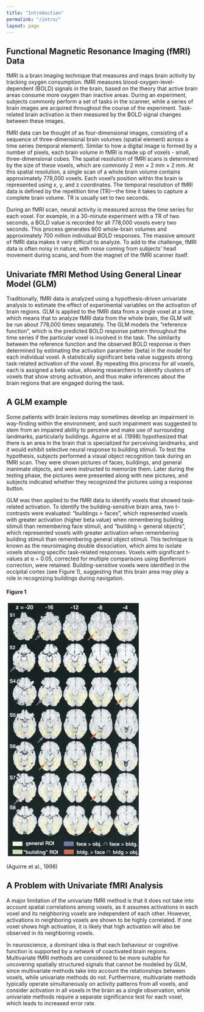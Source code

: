 ```yaml
---
title: "Introduction"
permalink: "/intro/"
layout: page
---
```


## Functional Magnetic Resonance Imaging (fMRI) Data
fMRI is a brain imaging technique that measures and maps brain activity by tracking oxygen consumption. fMRI measures blood-oxygen-level-dependent (BOLD) signals in the brain, based on the theory that active brain areas consume more oxygen than inactive areas. During an experiment, subjects commonly perform a set of tasks in the scanner, while a series of brain images are acquired throughout the course of the experiment. Task-related brain activation is then measured by the BOLD signal changes between these images. 


fMRI data can be thought of as four-dimensional images, consisting of a sequence of three-dimensional brain volumes (spatial element) across a time series (temporal element). Similar to how a digital image is formed by a number of pixels, each brain volume in fMRI is made up of voxels - small, three-dimensional cubes. The spatial resolution of fMRI scans is determined by the size of these voxels, which are commonly 2 mm × 2 mm × 2 mm. At this spatial resolution, a single scan of a whole brain volume contains approximately  778,000 voxels. Each voxel’s position within the brain is represented using x, y, and z coordinates. The temporal resolution of fMRI data is defined by the repetition time (TR)—the time it takes to capture a complete brain volume. TR is usually set to two seconds. 


During an fMRI scan, neural activity is measured across the time series for each voxel. For example, in a 30-minute experiment with a TR of two seconds, a BOLD value is recorded for all 778,000 voxels every two seconds. This process generates 900 whole-brain volumes and approximately 700 million individual BOLD responses. The massive amount of fMRI data makes it very difficult to analyze. To add to the challenge, fMRI data is often noisy in nature, with noise coming from subjects’ head movement during scans, and from the magnet of the fMRI scanner itself. 

## Univariate fMRI Method Using General Linear Model (GLM)
Traditionally, fMRI data is analyzed using a hypothesis-driven univariate analysis to estimate the effect of experimental variables on the activation of brain regions. GLM is applied to the fMRI data from a single voxel at a time, which means that to analyze fMRI data from the whole brain, the GLM will be run about 778,000 times separately. The GLM models the “reference function”, which is the predicted BOLD response pattern throughout the time series if the particular voxel is involved in the task. The similarity between the reference function and the observed BOLD response is then determined by estimating the activation parameter (beta) in the model for each individual voxel. A statistically significant beta value suggests strong task-related activation of the voxel. By repeating this process for all voxels, each is assigned a beta value, allowing researchers to identify clusters of voxels that show strong activation, and thus make inferences about the brain regions that are engaged during the task. 

## A GLM example
Some patients with brain lesions may sometimes develop an impairment in way-finding within the environment, and such impairment was suggested to stem from an impaired ability to perceive and make use of surrounding landmarks, particularly buildings. Aguirre et al. (1998) hypothesized that there is an area in the brain that is specialized for perceiving landmarks, and it would exhibit selective neural response to building stimuli. To test the hypothesis, subjects performed a visual object recognition task during an fMRI scan. They were shown pictures of faces, buildings, and general inanimate objects, and were instructed to memorize them. Later during the testing phase, the pictures were presented along with new pictures, and subjects indicated whether they recognized the pictures using a response button. 


GLM was then applied to the fMRI data to identify voxels that showed task-related activation. To identify the building-sensitive brain area, two t-contrasts were evaluated: “buildings > faces”, which represented voxels with greater activation (higher beta value) when remembering building stimuli than remembering face stimuli, and “building > general objects”, which represented voxels with greater activation when remembering building stimuli than remembering general object stimuli. This technique is known as the neuroimaging double dissociation, which aims to isolate voxels showing specific task-related responses. Voxels with significant t-values at α = 0.05, corrected for multiple comparisons using Bonferroni correction, were retained. Building-sensitive voxels were identified in the occipital cortex (see Figure 1), suggesting that this brain area may play a role in recognizing buildings during navigation. 


#### Figure 1


![Aguirre GLM results](/assets/glmresults.png)

(Aguirre et al., 1998)


## A Problem with Univariate fMRI Analysis
A major limitation of the univariate fMRI method is that it does not take into account spatial correlations among voxels, as it assumes activations in each voxel and its neighboring voxels are independent of each other. However, activations in neighboring voxels are shown to be highly correlated. If one voxel shows high activation, it is likely that high activation will also be observed in its neighboring voxels. 


In neuroscience, a dominant idea is that each behaviour or cognitive function is supported by a *network* of coactivated brain regions. Multivariate fMRI methods are considered to be more suitable for uncovering spatially structured signals that cannot be modeled by GLM, since multivariate methods take into account the relationships between voxels, while univariate methods do not. Furthermore, multivariate methods typically operate simultaneously on activity patterns from all voxels, and consider activation in all voxels in the brain as a single observation, while univariate methods require a separate significance test for each voxel, which leads to increased error rate.


